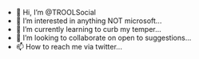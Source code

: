- 👋 Hi, I’m @TROOLSocial
- 👀 I’m interested in anything NOT microsoft...
- 🌱 I’m currently learning to curb my temper...
- 💞️ I’m looking to collaborate on open to suggestions...
- 📫 How to reach me via twitter...

<!---
TROOLSocial/TROOLSocial is a ✨ special ✨ repository because its `README.md` (this file) appears on your GitHub profile.
You can click the Preview link to take a look at your changes.
--->
